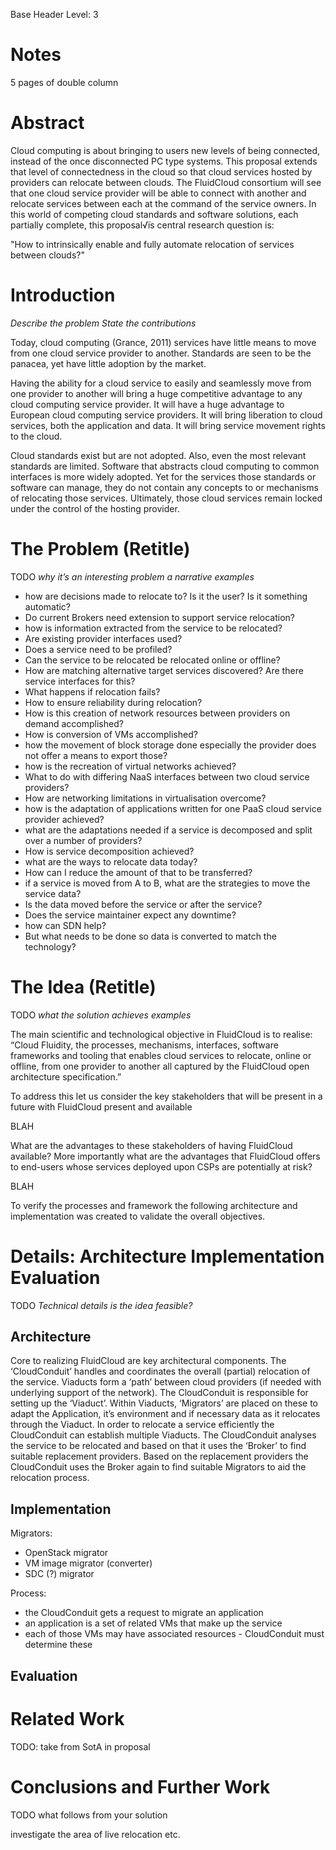 Base Header Level: 3

# Notes #

5 pages of double column

# Abstract #

Cloud computing is about bringing to users new levels of being connected, 
instead of the once disconnected PC type systems.  This proposal extends 
that level of connectedness in the cloud so that cloud services hosted by 
providers can relocate between clouds. The FluidCloud consortium will see 
that one cloud service provider will be able to connect with another and 
relocate services between each at the command of the service owners.
In this world of competing cloud standards and software solutions, each 
partially complete, this proposal√ïs central research question is:

"How to intrinsically enable and fully automate relocation of services 
between clouds?"

# Introduction #

*Describe the problem*
*State the contributions*

Today, cloud computing (Grance, 2011) services have little means to 
move from one cloud service provider to another. Standards are seen
to be the panacea, yet have little adoption by the market.

Having the ability for a cloud service to easily and seamlessly move 
from one provider to another will bring a huge competitive advantage
to any cloud computing service provider. It will have a huge advantage
to European cloud computing service providers. It will bring liberation
to cloud services, both the application and data. It will bring service 
movement rights to the cloud.

Cloud standards exist but are not adopted. Also, even the most relevant
standards are limited. Software that abstracts cloud computing to common
interfaces is more widely adopted. Yet for the services those standards or
software can manage, they do not contain any concepts to or mechanisms
of relocating those services. Ultimately, those cloud services remain locked
under the control of the hosting provider.

# The Problem (Retitle) #

TODO
*why it’s an interesting problem*
*a narrative*
*examples*

 * how are decisions made to relocate to? Is it the user? Is it something automatic?
 * Do current Brokers need extension to support service relocation? 
 * how is information extracted from the service to be relocated? 
 * Are existing provider interfaces used? 
 * Does a service need to be profiled? 
 * Can the service to be relocated be relocated online or offline?
 * How are matching alternative target services discovered? Are there service interfaces for this?
 * What happens if relocation fails? 
 * How to ensure reliability during relocation?
 * How is this creation of network resources between providers on demand accomplished?
 * How is conversion of VMs accomplished?
 * how the movement of block storage done especially the provider does not offer a means to export those? 
 * how is the recreation of virtual networks achieved? 
 * What to do with differing NaaS interfaces between two cloud service providers? 
 * How are networking limitations in virtualisation overcome?
 * how is the adaptation of applications written for one PaaS cloud service provider achieved?
 * what are the adaptations needed if a service is decomposed and split over a number of providers? 
 * How is service decomposition achieved? 
 * what are the ways to relocate data today? 
 * How can I reduce the amount of that to be transferred?
 * if a service is moved from A to B, what are the strategies to move the service data?
 * Is the data moved before the service or after the service? 
 *  Does the service maintainer expect any downtime?
 * how can SDN help?
 * But what needs to be done so data is converted to match the technology?

# The Idea (Retitle) #

TODO
*what the solution achieves*
*examples*

The main scientific and technological objective in FluidCloud is to realise:“Cloud Fluidity, the processes, mechanisms, interfaces, software frameworks and tooling that enables cloud services to relocate, online or offline, from one provider to another all captured by the FluidCloud open architecture specification.”
To address this let us consider the key stakeholders that will be present in a future with FluidCloud present and available

BLAH

What are the advantages to these stakeholders of having FluidCloud available? More importantly what are the advantages that FluidCloud offers to end-users whose services deployed upon CSPs are potentially at risk?

BLAH

To verify the processes and framework the following architecture and implementation was created to validate the overall objectives.

# Details: Architecture Implementation Evaluation #

TODO
*Technical details*
*is the idea feasible?*

## Architecture
Core to realizing FluidCloud are key architectural components. The ‘CloudConduit’ handles and coordinates the overall (partial) relocation of the service. Viaducts form a ‘path’ between cloud providers (if needed with underlying support of the network). The CloudConduit is responsible for setting up the ‘Viaduct’. Within Viaducts, ‘Migrators’ are placed on these to adapt the Application, it’s environment and if necessary data as it relocates through the Viaduct. In order to relocate a service efficiently the CloudConduit can establish multiple Viaducts. The CloudConduit analyses the service to be relocated and based on that it uses the ‘Broker’ to find suitable replacement providers. Based on the replacement providers the CloudConduit uses the Broker again to find suitable Migrators to aid the relocation process. 

## Implementation

Migrators:

 * OpenStack migrator
 * VM image migrator (converter)
 * SDC (?) migrator

Process:

 * the CloudConduit gets a request to migrate an application
 * an application is a set of related VMs that make up the service
 * each of those VMs may have associated resources - CloudConduit must determine these


## Evaluation



# Related Work #

TODO: take from SotA in proposal

# Conclusions and Further Work #

TODO
what follows from your solution

investigate the area of live relocation etc.

